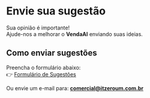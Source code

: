 # Envie sua sugestão

Sua opinião é importante!  
Ajude-nos a melhorar o **VendaAI** enviando suas ideias.

## Como enviar sugestões
Preencha o formulário abaixo:  
👉 [Formulário de Sugestões](https://forms.gle/SEULINKAQUI)

Ou envie um e-mail para: **comercial@itzeroum.com.br**
